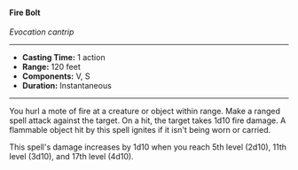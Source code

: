 #### Fire Bolt
*Evocation cantrip*
___
- **Casting Time:** 1 action
- **Range:** 120 feet
- **Components:** V, S
- **Duration:** Instantaneous
---
You hurl a mote of fire at a creature or object within range. Make a ranged spell attack against the target. On a hit, the target takes 1d10 fire damage. A flammable object hit by this spell ignites if it isn't being worn or carried.

This spell's damage increases by 1d10 when you reach 5th level (2d10), 11th level (3d10), and 17th level (4d10).
